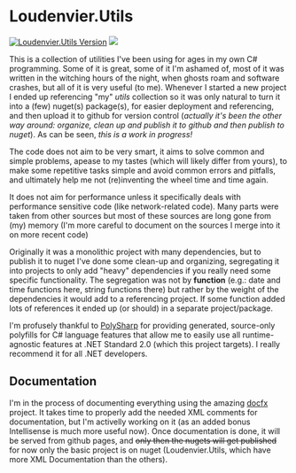 # Loudenvier.Utils
 [![Loudenvier.Utils Version](https://img.shields.io/nuget/vpre/Loudenvier.Utils?label=NuGet%3A%20Loudenvier.Utils)](https://www.nuget.org/packages/Loudenvier.Utils) ![](https://img.shields.io/nuget/dt/Loudenvier.Utils)

This is a collection of utilities I've been using for ages in my own C# programming. Some of it is great, some of it I'm ashamed of, most of it was written in the witching hours of the night, when ghosts roam and software crashes, but all of it is very useful (to me). Whenever I started a new project I ended up referencing "my" _utils_ collection so it was only natural to turn it into a (few) nuget(s) package(s), for easier deployment and referencing, and then upload it to github for version control (_actually it's been the other way around: organize, clean up and publish it to github and then publish to nuget_). As can be seen, _this is a work in progress!_

The code does not aim to be very smart, it aims to solve common and simple problems, apease to my tastes (which will likely differ from yours), to make some repetitive tasks simple and avoid common errors and pitfalls, and ultimately help me not (re)inventing the wheel time and time again. 

It does not aim for performance unless it specifically deals with performance sensitive code (like network-related code). Many parts were taken from other sources but most of these sources are long gone from (my) memory (I'm more careful to document on the sources I merge into it on more recent code)

Originally it was a monolithic project with many dependencies, but to publish it to nuget I've done some clean-up and organizing, segregating it into projects to only add "heavy" dependencies if you really need some specific functionality. The segregation was not by **function** (e.g.: date and time functions here, string functions there) but rather by the weight of the dependencies it would add to a referencing project. If some function added lots of references it ended up (or should) in a separate project/package.

I'm profusely thankful to [PolySharp](https://github.com/Sergio0694/PolySharp) for providing generated, source-only polyfills for C# language features that allow me to easily use all runtime-agnostic features at .NET Standard 2.0 (which this project targets). I really recommend it for all .NET developers.

## Documentation

I'm in the process of documenting everything using the amazing [docfx](https://github.com/dotnet/docfx) project. It takes time to properly add the needed XML comments for documentation, but I'm activelly working on it (as an added bonus Intellisense is much more useful now). Once documentation is done, it will be served from github pages, and ~~only then the nugets will get published~~ for now only the basic project is on nuget (Loudenvier.Utils, which have more XML Documentation than the others).
